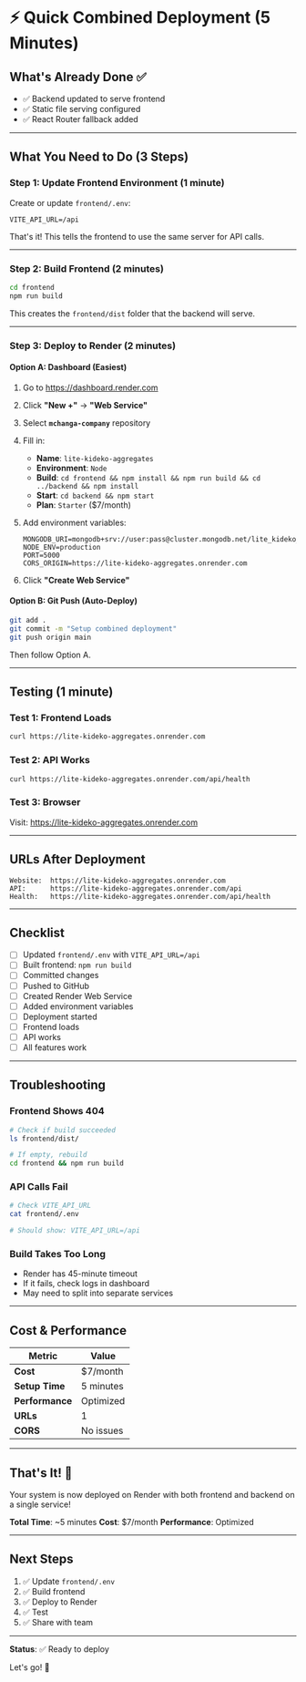 # ⚡ Quick Combined Deployment (5 Minutes)

## What's Already Done ✅

- ✅ Backend updated to serve frontend
- ✅ Static file serving configured
- ✅ React Router fallback added

---

## What You Need to Do (3 Steps)

### Step 1: Update Frontend Environment (1 minute)

Create or update `frontend/.env`:

```env
VITE_API_URL=/api
```

That's it! This tells the frontend to use the same server for API calls.

---

### Step 2: Build Frontend (2 minutes)

```bash
cd frontend
npm run build
```

This creates the `frontend/dist` folder that the backend will serve.

---

### Step 3: Deploy to Render (2 minutes)

#### Option A: Dashboard (Easiest)

1. Go to https://dashboard.render.com
2. Click **"New +"** → **"Web Service"**
3. Select **`mchanga-company`** repository
4. Fill in:
   - **Name**: `lite-kideko-aggregates`
   - **Environment**: `Node`
   - **Build**: `cd frontend && npm install && npm run build && cd ../backend && npm install`
   - **Start**: `cd backend && npm start`
   - **Plan**: `Starter` ($7/month)

5. Add environment variables:
   ```
   MONGODB_URI=mongodb+srv://user:pass@cluster.mongodb.net/lite_kideko_aggregates
   NODE_ENV=production
   PORT=5000
   CORS_ORIGIN=https://lite-kideko-aggregates.onrender.com
   ```

6. Click **"Create Web Service"**

#### Option B: Git Push (Auto-Deploy)

```bash
git add .
git commit -m "Setup combined deployment"
git push origin main
```

Then follow Option A.

---

## Testing (1 minute)

### Test 1: Frontend Loads
```bash
curl https://lite-kideko-aggregates.onrender.com
```

### Test 2: API Works
```bash
curl https://lite-kideko-aggregates.onrender.com/api/health
```

### Test 3: Browser
Visit: https://lite-kideko-aggregates.onrender.com

---

## URLs After Deployment

```
Website:  https://lite-kideko-aggregates.onrender.com
API:      https://lite-kideko-aggregates.onrender.com/api
Health:   https://lite-kideko-aggregates.onrender.com/api/health
```

---

## Checklist

- [ ] Updated `frontend/.env` with `VITE_API_URL=/api`
- [ ] Built frontend: `npm run build`
- [ ] Committed changes
- [ ] Pushed to GitHub
- [ ] Created Render Web Service
- [ ] Added environment variables
- [ ] Deployment started
- [ ] Frontend loads
- [ ] API works
- [ ] All features work

---

## Troubleshooting

### Frontend Shows 404
```bash
# Check if build succeeded
ls frontend/dist/

# If empty, rebuild
cd frontend && npm run build
```

### API Calls Fail
```bash
# Check VITE_API_URL
cat frontend/.env

# Should show: VITE_API_URL=/api
```

### Build Takes Too Long
- Render has 45-minute timeout
- If it fails, check logs in dashboard
- May need to split into separate services

---

## Cost & Performance

| Metric | Value |
|--------|-------|
| **Cost** | $7/month |
| **Setup Time** | 5 minutes |
| **Performance** | Optimized |
| **URLs** | 1 |
| **CORS** | No issues |

---

## That's It! 🎉

Your system is now deployed on Render with both frontend and backend on a single service!

**Total Time**: ~5 minutes
**Cost**: $7/month
**Performance**: Optimized

---

## Next Steps

1. ✅ Update `frontend/.env`
2. ✅ Build frontend
3. ✅ Deploy to Render
4. ✅ Test
5. ✅ Share with team

---

**Status**: ✅ Ready to deploy

Let's go! 🚀

